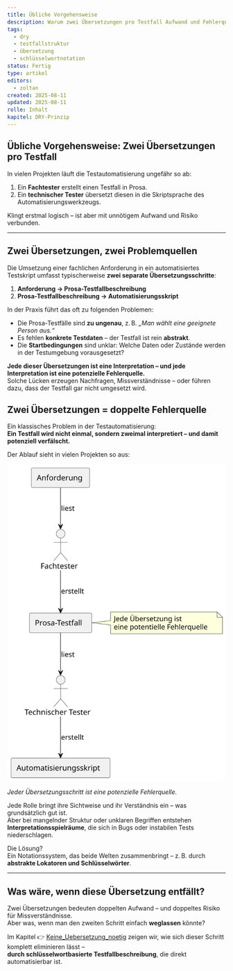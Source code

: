 ```yaml
---
title: Übliche Vorgehensweise
description: Warum zwei Übersetzungen pro Testfall Aufwand und Fehlerquellen verursachen – und wie man das vermeiden kann.
tags:
  - dry
  - testfallstruktur
  - übersetzung
  - schlüsselwortnotation
status: Fertig
type: artikel
editors:
  - zoltan
created: 2025-08-11
updated: 2025-08-11
rolle: Inhalt
kapitel: DRY-Prinzip
---
```


## Übliche Vorgehensweise: Zwei Übersetzungen pro Testfall

In vielen Projekten läuft die Testautomatisierung ungefähr so ab:

1. Ein **Fachtester** erstellt einen Testfall in Prosa.
2. Ein **technischer Tester** übersetzt diesen in die Skriptsprache des Automatisierungswerkzeugs.

Klingt erstmal logisch – ist aber mit unnötigem Aufwand und Risiko verbunden.

---

## Zwei Übersetzungen, zwei Problemquellen

Die Umsetzung einer fachlichen Anforderung in ein automatisiertes Testskript umfasst typischerweise **zwei separate Übersetzungsschritte**:

1. **Anforderung → Prosa-Testfallbeschreibung**  
2. **Prosa-Testfallbeschreibung → Automatisierungsskript**

In der Praxis führt das oft zu folgenden Problemen:

- Die Prosa-Testfälle sind **zu ungenau**, z. B. _„Man wählt eine geeignete Person aus.“_
- Es fehlen **konkrete Testdaten** – der Testfall ist rein **abstrakt**.
- Die **Startbedingungen** sind unklar: Welche Daten oder Zustände werden in der Testumgebung vorausgesetzt?

**Jede dieser Übersetzungen ist eine Interpretation – und jede Interpretation ist eine potenzielle Fehlerquelle.**  
Solche Lücken erzeugen Nachfragen, Missverständnisse – oder führen dazu, dass der Testfall gar nicht umgesetzt wird.

## Zwei Übersetzungen = doppelte Fehlerquelle

Ein klassisches Problem in der Testautomatisierung:  
**Ein Testfall wird nicht einmal, sondern zweimal interpretiert – und damit potenziell verfälscht.**

Der Ablauf sieht in vielen Projekten so aus:

![Zwei-Phasen-Übersetzung bei herkömmlicher Testfallautomatisierung](../assets/diagrams/dry-prinzip/testfall-uebersetzungen.svg)

*Jeder Übersetzungsschritt ist eine potenzielle Fehlerquelle.*

Jede Rolle bringt ihre Sichtweise und ihr Verständnis ein – was grundsätzlich gut ist.  
Aber bei mangelnder Struktur oder unklaren Begriffen entstehen **Interpretationsspielräume**, die sich in Bugs oder instabilen Tests niederschlagen.

Die Lösung?  
Ein Notationssystem, das beide Welten zusammenbringt – z. B. durch **abstrakte Lokatoren und Schlüsselwörter**.


---

## Was wäre, wenn diese Übersetzung entfällt?

Zwei Übersetzungen bedeuten doppelten Aufwand – und doppeltes Risiko für Missverständnisse.  
Aber was, wenn man den zweiten Schritt einfach **weglassen** könnte?

Im Kapitel 👉 [Keine_Uebersetzung_noetig](Keine_Uebersetzung_noetig.md) zeigen wir, wie sich dieser Schritt komplett eliminieren lässt –  
**durch schlüsselwortbasierte Testfallbeschreibung**, die direkt automatisierbar ist.

